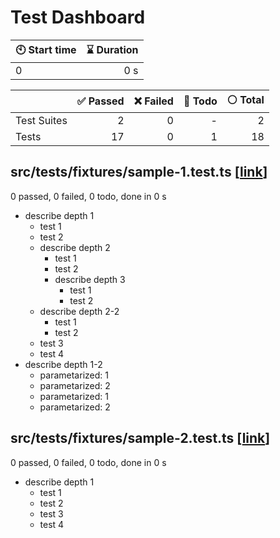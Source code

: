 # Test Dashboard


| :clock10: Start time | :hourglass: Duration |
| --- | ---: |
|0|0 s|

| | :white_check_mark: Passed | :x: Failed | :construction: Todo | :white_circle: Total |
| --- | ---: | ---: | ---:| ---: |
|Test Suites|2|0|-|2|
|Tests|17|0|1|18|

## src/__tests__/fixtures/sample-1.test.ts [[link](https://github.com/mshrtsr:jest-md-dashboard/blob/main/src/__tests__/fixtures/sample-1.test.ts)]

0 passed, 0 failed, 0 todo, done in 0 s

- describe depth 1
  - test 1
  - test 2
  - describe depth 2
    - test 1
    - test 2
    - describe depth 3
      - test 1
      - test 2
  - describe depth 2-2
    - test 1
    - test 2
  - test 3
  - test 4
- describe depth 1-2
  - parametarized: 1
  - parametarized: 2
  - parametarized: 1
  - parametarized: 2

## src/__tests__/fixtures/sample-2.test.ts [[link](https://github.com/mshrtsr:jest-md-dashboard/blob/main/src/__tests__/fixtures/sample-2.test.ts)]

0 passed, 0 failed, 0 todo, done in 0 s

- describe depth 1
  - test 1
  - test 2
  - test 3
  - test 4

